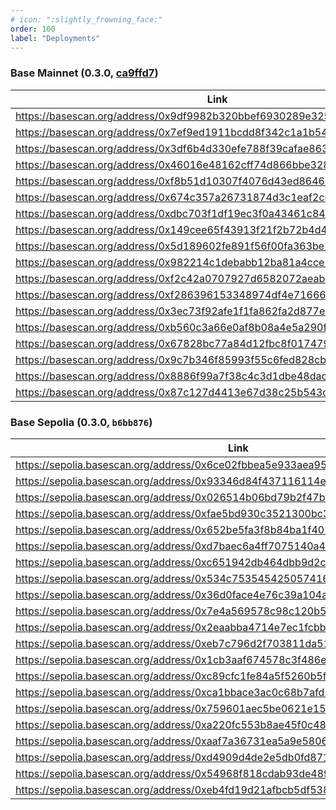 ```yaml
---
# icon: ":slightly_frowning_face:"
order: 100
label: "Deployments"
---
```


### Base Mainnet (0.3.0, [ca9ffd7](https://github.com/CollarNetworks/protocol-core/commit/ca9ffd7ecd382f49b3c792d5ac992cdbc434b084))

| Link | Name |
|----------|---------|
| https://basescan.org/address/0x9df9982b320bbef6930289e325b08be52b0da8bb | ConfigHub |
| https://basescan.org/address/0x7ef9ed1911bcdd8f342c1a1b5473a26e7810ac74 | ChainlinkOracle |
| https://basescan.org/address/0x3df6b4d330efe788f39cafae8633187187dcb1a6 | ChainlinkOracle |
| https://basescan.org/address/0x46016e48162cff74d866bbe32852dc12732ecc2a | ChainlinkOracle |
| https://basescan.org/address/0xf8b51d10307f4076d43ed8646dff0144adbfd5b9 | CombinedOracle |
| https://basescan.org/address/0x674c357a26731874d3c1eaf2c00a1df4e0410121 | CollarTakerNFT |
| https://basescan.org/address/0xdbc703f1df19ec3f0a43461c84a8c31db3c07b13 | CollarProviderNFT |
| https://basescan.org/address/0x149cee65f43913f21f2b72b4d45206fde957e5e2 | LoansNFT |
| https://basescan.org/address/0x5d189602fe891f56f00fa363be1401291b4eb4ce | Rolls |
| https://basescan.org/address/0x982214c1debabb12ba81a4cce55412d0c50bad34 | SwapperUniV3 |
| https://basescan.org/address/0xf2c42a0707927d6582072aeab7acb8a700455676 | EscrowSupplierNFT |
| https://basescan.org/address/0xf286396153348974df4e7166619823e0230ff1ea | CombinedOracle |
| https://basescan.org/address/0x3ec73f92afe1f1fa862fa2d877e730221df8065e | CollarTakerNFT |
| https://basescan.org/address/0xb560c3a66e0af8b08a4e5a290f8ea651bf9dda4b | CollarProviderNFT |
| https://basescan.org/address/0x67828bc77a84d12fbc8f0174797f2aa9f2766ce8 | LoansNFT |
| https://basescan.org/address/0x9c7b346f85993f55c6fed828cbcb93882b87060e | Rolls |
| https://basescan.org/address/0x8886f99a7f38c4c3d1dbe48dac62b3f2e33ec82f | SwapperUniV3 |
| https://basescan.org/address/0x87c127d4413e67d38c25b543cf8fc2c4a5f2fbc3 | EscrowSupplierNFT |

### Base Sepolia (0.3.0, `b6bb876`)

| Link | Name |
|----------|---------|
| https://sepolia.basescan.org/address/0x6ce02fbbea5e933aea9565a630678a5f68432109 | ConfigHub |
| https://sepolia.basescan.org/address/0x93346d84f437116114e74f2b2c1091a16f0d0686 | TWAPMockChainlinkFeed |
| https://sepolia.basescan.org/address/0x026514b06bd79b2f47bd0f41d3da071b21f108c9 | ChainlinkOracle |
| https://sepolia.basescan.org/address/0xfae5bd930c3521300bc36febaa5f5926b3e2a03f | TWAPMockChainlinkFeed |
| https://sepolia.basescan.org/address/0x652be5fa3f8b84ba1f4028cf2c53df3b76b567b4 | ChainlinkOracle |
| https://sepolia.basescan.org/address/0xd7baec6a4ff7075140a461488fd382cbc0bb0249 | FixedMockChainlinkFeed |
| https://sepolia.basescan.org/address/0xc651942db464dbb9d2cf52ec21657474493718bd | ChainlinkOracle |
| https://sepolia.basescan.org/address/0x534c7535454250574161c4ab0e23356a939e9530 | CombinedOracle |
| https://sepolia.basescan.org/address/0x36d0face4e76c39a104a03c39738a69b946f6ead | CollarTakerNFT |
| https://sepolia.basescan.org/address/0x7e4a569578c98c120b580d84bf94949ae598c2f1 | CollarProviderNFT |
| https://sepolia.basescan.org/address/0x2eaabba4714e7ec1fcbbad77566e91f9ab093ead | LoansNFT |
| https://sepolia.basescan.org/address/0xeb7c796d2f703811da5150bcf241d7f4ff9aa08c | Rolls |
| https://sepolia.basescan.org/address/0x1cb3aaf674578c3f486e6fed6cf9e89c4d3e7a71 | SwapperUniV3 |
| https://sepolia.basescan.org/address/0xc89cfc1fe84a5f5260b5f753e070296df5b07049 | EscrowSupplierNFT |
| https://sepolia.basescan.org/address/0xca1bbace3ac0c68b7afd174b5c8b85e3490373de | CombinedOracle |
| https://sepolia.basescan.org/address/0x759601aec5be0621e15bfbe47899e466f4e8f27d | CollarTakerNFT |
| https://sepolia.basescan.org/address/0xa220fc553b8ae45f0c4891be53326a91d66497db | CollarProviderNFT |
| https://sepolia.basescan.org/address/0xaaf7a36731ea5a9e58066e24d909dd32a73d4d22 | LoansNFT |
| https://sepolia.basescan.org/address/0xd4909d4de2e5db0fd8716cd2913556224649b7db | Rolls |
| https://sepolia.basescan.org/address/0x54968f818cdab93de4898a6322cb6d3c987023e2 | SwapperUniV3 |
| https://sepolia.basescan.org/address/0xeb4fd19d21afbcb5df538d264cbc83993cc158cb | EscrowSupplierNFT |

